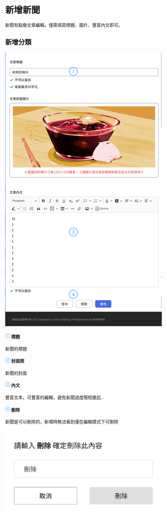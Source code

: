 # 新增新聞

新聞有點像文章編輯，僅需填寫標題、圖片、豐富內文即可。

## 新增分類

![](../../.gitbook/assets/新增新聞.png)

#### ![編號 1](../../.gitbook/assets/1.png) 標題

新聞的標題

#### ![編號 2](../../.gitbook/assets/2.png) 封面照

新聞的封面

#### ![編號 3](../../.gitbook/assets/3.png) 內文

豐富文本。可豐富的編輯，避免新聞過度簡短尷尬..

#### ![編號 4](../../.gitbook/assets/4.png) 刪除

新聞是可以刪除的，新增時無法看到僅在編輯模式下可刪除
![](../../.gitbook/assets/刪除.png)
